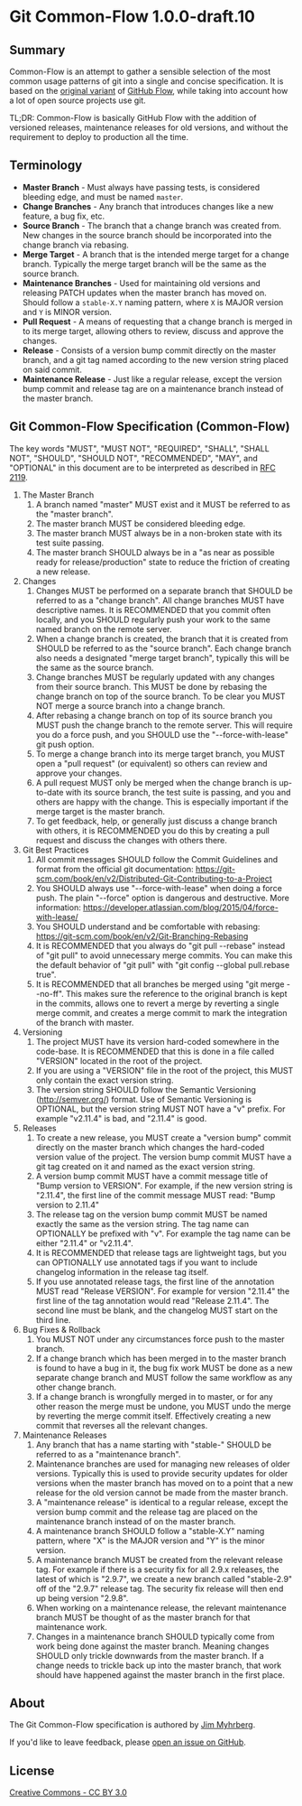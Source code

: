 Git Common-Flow 1.0.0-draft.10
==============================

Summary
-------

Common-Flow is an attempt to gather a sensible selection of the most common
usage patterns of git into a single and concise specification. It is based on
the [original variant](http://scottchacon.com/2011/08/31/github-flow.html)
of [GitHub Flow](https://guides.github.com/introduction/flow/), while taking
into account how a lot of open source projects use git.

TL;DR: Common-Flow is basically GitHub Flow with the addition of versioned
releases, maintenance releases for old versions, and without the requirement to
deploy to production all the time.

Terminology
-----------

- **Master Branch** - Must always have passing tests, is considered bleeding
  edge, and must be named `master`.
- **Change Branches** - Any branch that introduces changes like a new feature, a
  bug fix, etc.
- **Source Branch** - The branch that a change branch was created from. New
  changes in the source branch should be incorporated into the change branch via
  rebasing.
- **Merge Target** - A branch that is the intended merge target for a change
  branch. Typically the merge target branch will be the same as the source
  branch.
- **Maintenance Branches** - Used for maintaining old versions and releasing
  PATCH updates when the master branch has moved on. Should follow a
  `stable-X.Y` naming pattern, where `X` is MAJOR version and `Y` is MINOR
  version.
- **Pull Request** - A means of requesting that a change branch is merged in to
  its merge target, allowing others to review, discuss and approve the changes.
- **Release** - Consists of a version bump commit directly on the master branch,
  and a git tag named according to the new version string placed on said commit.
- **Maintenance Release** - Just like a regular release, except the version bump
  commit and release tag are on a maintenance branch instead of the master
  branch.

Git Common-Flow Specification (Common-Flow)
-------------------------------------------

The key words "MUST", "MUST NOT", "REQUIRED", "SHALL", "SHALL NOT", "SHOULD",
"SHOULD NOT", "RECOMMENDED", "MAY", and "OPTIONAL" in this document are to be
interpreted as described in [RFC 2119](https://tools.ietf.org/html/rfc2119).

1. The Master Branch
    1. A branch named "master" MUST exist and it MUST be referred to as the
       "master branch".
    2. The master branch MUST be considered bleeding edge.
    3. The master branch MUST always be in a non-broken state with its test
       suite passing.
    4. The master branch SHOULD always be in a "as near as possible ready for
       release/production" state to reduce the friction of creating a new
       release.
2. Changes
    1. Changes MUST be performed on a separate branch that SHOULD be referred to
       as a "change branch". All change branches MUST have descriptive names. It
       is RECOMMENDED that you commit often locally, and you SHOULD regularly
       push your work to the same named branch on the remote server.
    2. When a change branch is created, the branch that it is created from
       SHOULD be referred to as the "source branch". Each change branch also
       needs a designated "merge target branch", typically this will be the same
       as the source branch.
    3. Change branches MUST be regularly updated with any changes from their
       source branch. This MUST be done by rebasing the change branch on top of
       the source branch. To be clear you MUST NOT merge a source branch into a
       change branch.
    4. After rebasing a change branch on top of its source branch you MUST push
       the change branch to the remote server. This will require you do a force
       push, and you SHOULD use the "--force-with-lease" git push option.
    5. To merge a change branch into its merge target branch, you MUST open a
       "pull request" (or equivalent) so others can review and approve your
       changes.
    6. A pull request MUST only be merged when the change branch is up-to-date
       with its source branch, the test suite is passing, and you and others are
       happy with the change. This is especially important if the merge target
       is the master branch.
    7. To get feedback, help, or generally just discuss a change branch with
       others, it is RECOMMENDED you do this by creating a pull request and
       discuss the changes with others there.
3. Git Best Practices
    1. All commit messages SHOULD follow the Commit Guidelines and format from
       the official git
       documentation:
       <https://git-scm.com/book/en/v2/Distributed-Git-Contributing-to-a-Project>
    2. You SHOULD always use "--force-with-lease" when doing a force push. The
       plain "--force" option is dangerous and destructive. More
       information:
       <https://developer.atlassian.com/blog/2015/04/force-with-lease/>
    3. You SHOULD understand and be comfortable with
       rebasing: <https://git-scm.com/book/en/v2/Git-Branching-Rebasing>
    4. It is RECOMMENDED that you always do "git pull --rebase" instead of "git
       pull" to avoid unnecessary merge commits. You can make this the default
       behavior of "git pull" with "git config --global pull.rebase true".
    5. It is RECOMMENDED that all branches be merged using "git merge --no-ff".
       This makes sure the reference to the original branch is kept in the commits,
       allows one to revert a merge by reverting a single merge commit, and creates
       a merge commit to mark the integration of the branch with master.
4. Versioning
    1. The project MUST have its version hard-coded somewhere in the
       code-base. It is RECOMMENDED that this is done in a file called "VERSION"
       located in the root of the project.
    2. If you are using a "VERSION" file in the root of the project, this MUST
       only contain the exact version string.
    3. The version string SHOULD follow the Semantic Versioning
       (<http://semver.org/>) format. Use of Semantic Versioning is OPTIONAL,
       but the version string MUST NOT have a "v" prefix. For example "v2.11.4"
       is bad, and "2.11.4" is good.
5. Releases
    1. To create a new release, you MUST create a "version bump" commit directly
       on the master branch which changes the hard-coded version value of the
       project. The version bump commit MUST have a git tag created on it and
       named as the exact version string.
    2. A version bump commit MUST have a commit message title of "Bump version
       to VERSION". For example, if the new version string is "2.11.4", the
       first line of the commit message MUST read: "Bump version to 2.11.4"
    3. The release tag on the version bump commit MUST be named exactly the same
       as the version string. The tag name can OPTIONALLY be prefixed with
       "v". For example the tag name can be either "2.11.4" or "v2.11.4".
    4. It is RECOMMENDED that release tags are lightweight tags, but you can
       OPTIONALLY use annotated tags if you want to include changelog
       information in the release tag itself.
    5. If you use annotated release tags, the first line of the annotation MUST
       read "Release VERSION". For example for version "2.11.4" the first line
       of the tag annotation would read "Release 2.11.4". The second line must
       be blank, and the changelog MUST start on the third line.
6. Bug Fixes & Rollback
    1. You MUST NOT under any circumstances force push to the master branch.
    2. If a change branch which has been merged in to the master branch is found
       to have a bug in it, the bug fix work MUST be done as a new separate
       change branch and MUST follow the same workflow as any other change
       branch.
    3. If a change branch is wrongfully merged in to master, or for any other
       reason the merge must be undone, you MUST undo the merge by reverting the
       merge commit itself. Effectively creating a new commit that reverses all
       the relevant changes.
7. Maintenance Releases
    1. Any branch that has a name starting with "stable-" SHOULD be referred to
       as a "maintenance branch".
    2. Maintenance branches are used for managing new releases of older
       versions. Typically this is used to provide security updates for older
       versions when the master branch has moved on to a point that a new
       release for the old version cannot be made from the master branch.
    3. A "maintenance release" is identical to a regular release, except the
       version bump commit and the release tag are placed on the maintenance
       branch instead of on the master branch.
    3. A maintenance branch SHOULD follow a "stable-X.Y" naming pattern, where
       "X" is the MAJOR version and "Y" is the minor version.
    4. A maintenance branch MUST be created from the relevant release tag. For
       example if there is a security fix for all 2.9.x releases, the latest of
       which is "2.9.7", we create a new branch called "stable-2.9" off of the
       "2.9.7" release tag. The security fix release will then end up being
       version "2.9.8".
    5. When working on a maintenance release, the relevant maintenance branch
       MUST be thought of as the master branch for that maintenance work.
    6. Changes in a maintenance branch SHOULD typically come from work being
       done against the master branch. Meaning changes SHOULD only trickle
       downwards from the master branch. If a change needs to trickle back up
       into the master branch, that work should have happened against the master
       branch in the first place.

About
-----

The Git Common-Flow specification is authored
by [Jim Myhrberg](http://jimeh.me).

If you'd like to leave feedback,
please [open an issue on GitHub](https://github.com/jimeh/common-flow/issues).

License
-------

[Creative Commons - CC BY 3.0](http://creativecommons.org/licenses/by/3.0/)
